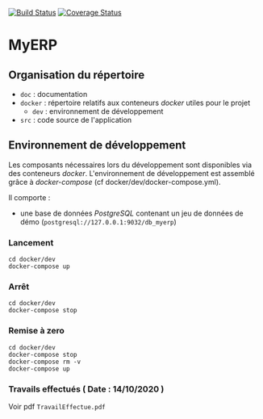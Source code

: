 [![Build Status](https://travis-ci.com/Nyhn/Projet9.svg?branch=master)](https://travis-ci.com/Nyhn/Projet9)  [![Coverage Status](https://coveralls.io/repos/github/Nyhn/Projet9/badge.svg)](https://coveralls.io/github/Nyhn/Projet9)

# MyERP

## Organisation du répertoire

*   `doc` : documentation
*   `docker` : répertoire relatifs aux conteneurs _docker_ utiles pour le projet
    *   `dev` : environnement de développement
*   `src` : code source de l'application


## Environnement de développement

Les composants nécessaires lors du développement sont disponibles via des conteneurs _docker_.
L'environnement de développement est assemblé grâce à _docker-compose_
(cf docker/dev/docker-compose.yml).

Il comporte :

*   une base de données _PostgreSQL_ contenant un jeu de données de démo (`postgresql://127.0.0.1:9032/db_myerp`)



### Lancement

    cd docker/dev
    docker-compose up


### Arrêt

    cd docker/dev
    docker-compose stop


### Remise à zero

    cd docker/dev
    docker-compose stop
    docker-compose rm -v
    docker-compose up
    
### Travails effectués ( Date : 14/10/2020 )

Voir pdf `TravailEffectue.pdf`